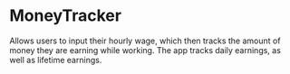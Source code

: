 # MoneyTracker

Allows users to input their hourly wage, which then tracks the amount of money
they are earning while working. The app tracks daily earnings, as well as lifetime earnings.